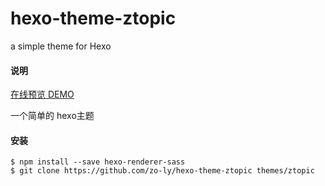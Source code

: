 # hexo-theme-ztopic
a simple theme for Hexo

#### 说明
[在线预览 DEMO](https://zo-ly.github.io/blog)

一个简单的 hexo主题
#### 安装
```npm
$ npm install --save hexo-renderer-sass
$ git clone https://github.com/zo-ly/hexo-theme-ztopic themes/ztopic
```
